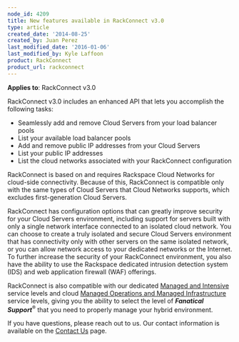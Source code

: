 ```yaml
---
node_id: 4209
title: New features available in RackConnect v3.0
type: article
created_date: '2014-08-25'
created_by: Juan Perez
last_modified_date: '2016-01-06'
last_modified_by: Kyle Laffoon
product: RackConnect
product_url: rackconnect
---
```


**Applies to**: RackConnect v3.0

RackConnect v3.0 includes an enhanced API that lets you accomplish the
following tasks:

-   Seamlessly add and remove Cloud Servers from your load balancer
    pools
-   List your available load balancer pools
-   Add and remove public IP addresses from your Cloud Servers
-   List your public IP addresses
-   List the cloud networks associated with your RackConnect
    configuration

RackConnect is based on and requires Rackspace Cloud Networks for
cloud-side connectivity. Because of this, RackConnect is compatible only
with the same types of Cloud Servers that Cloud Networks supports, which
excludes first-generation Cloud Servers.

RackConnect has configuration options that can greatly improve security
for your Cloud Servers environment, including support for servers built
with only a single network interface connected to an isolated cloud
network. You can choose to create a truly isolated and secure Cloud
Servers environment that has connectivity only with other servers on the
same isolated network, or you can allow network access to your dedicated
networks or the Internet. To further increase the security of your
RackConnect environment, you also have the ability to use the Rackspace
dedicated intrusion detection system (IDS) and web application firewall
(WAF) offerings.

RackConnect is also compatible with our dedicated [Managed and
Intensive](http://www.rackspace.com/managed-hosting/service-levels/) service
levels and cloud [Managed Operations and Managed
Infrastructure](http://www.rackspace.com/managed-cloud/) service levels,
giving you the ability to select the level of ***Fanatical Support***<sup>&reg;</sup> that
you need to properly manage your hybrid environment.

If you have questions, please reach out to us. Our contact information
is available on the [Contact Us](/how-to/support) page.
